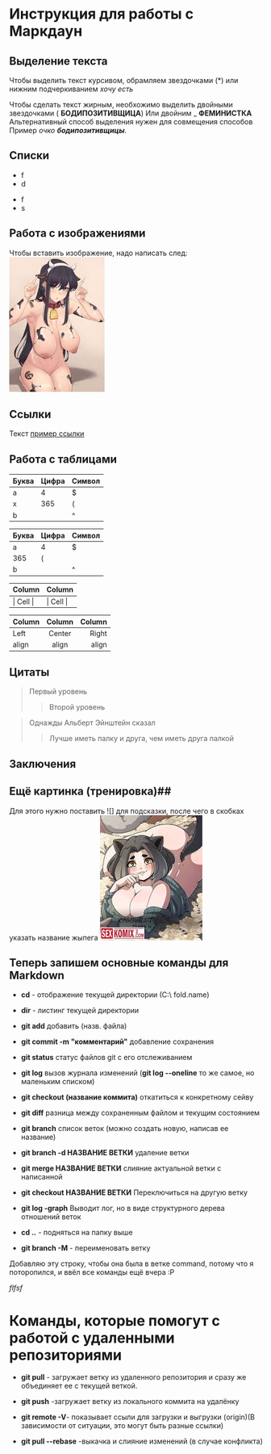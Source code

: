 # Инструкция для работы с Маркдаун

## Выделение текста
Чтобы выделить текст курсивом, обрамляем звездочками (*) или нижним подчеркиванием
_хочу_
*есть*

Чтобы сделать текст жирным, необхожимо выделить двойными звездочками ( **БОДИПОЗИТИВЩИЦА**)
Или двойним _ 
__ФЕМИНИСТКА__
Альтернативный способ выделения нужен для совмещения способов
Пример
_очко **бодипозитивщицы**_.
## Списки
* f
* d
+ f
+ s


## Работа с изображениями

Чтобы вставить изображение, надо написать след:
![Выпусти меня](cow.jpg)
## Ссылки

Текст [пример ссылки](http.example.com "Всплывающая подсказка")

## Работа с таблицами

Буква | Цифра | Символ
------ | ------|----------
a      | 4     | $
x      | 365    | (
b      |       | ^  

Буква|Цифра|Символ
---|---|---
a|4|$
 |365|(
b| |^  

Column | Column
------ | ------
\| Cell \|| \| Cell \|  


Column | Column | Column
:----- | :----: | -----:
Left   | Center | Right
align  | align  | align

## Цитаты

> Первый уровень
>> Второй уровень

>Однажды Альберт Эйнштейн сказал
>>Лучше иметь палку и друга, чем иметь друга палкой

## Заключения

## Ещё картинка (тренировка)##
Для этого нужно поставить ![] для подсказки, после чего в скобках указать название жыпега
![meow](cat.jpg)

##  Теперь запишем основные команды для Markdown
* __cd__  - отображение текущей директории (С:\ fold.name)
* __dir__ - листинг текущей директории
* __git add__ добавить (назв. файла)
* __git commit -m "комментарий"__ добавление сохранения
* __git status__ cтатус файлов git с его отслеживанием
* __git log__ вызов журнала изменений (__git log --oneline__ то же самое, но маленьким списком)
* __git checkout (название коммита)__ откатиться к конкретному сейву
* __git diff__ разница между сохраненным файлом и текущим состоянием
* __git branch__ список веток (можно создать новую, написав ее название)
* __git branch -d НАЗВАНИЕ ВЕТКИ__ удаление ветки
* __git merge НАЗВАНИЕ ВЕТКИ__ слияние актуальной ветки с написанной
* __git checkout НАЗВАНИЕ ВЕТКИ__ Переключиться на другую ветку 
* __git log -graph__ Выводит лог, но в виде структурного дерева отношений веток
* __cd ..__ - подняться на папку выше

* __git branch -M__ - переименовать ветку

Добавляю эту строку, чтобы она была в ветке сommand, потому что я поторопился, и ввёл все команды  ещё вчера :Р

*flfsf*

# Команды, которые помогут с работой с удаленными репозиториями 

* __git pull__ - загружает ветку из удаленного репозитория и сразу же объединяет ее с текущей веткой.

* __git push__ -загружает ветку из локального коммита на удалёнку

* __git remote -V__- показывает ссыли для загрузки и выгрузки (origin)(В зависимости от ситуации, это могут быть разные ссылки)

* __git pull --rebase__ -выкачка и слияние изменений (в случае конфликта) 